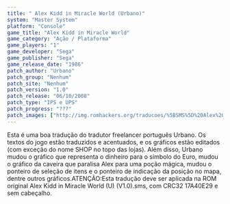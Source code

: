 ```yaml
---
title: " Alex Kidd in Miracle World (Urbano)"
system: "Master System"
platform: "Console"
game_title: "Alex Kidd in Miracle World"
game_category: "Ação / Plataforma"
game_players: "1"
game_developer: "Sega"
game_publisher: "Sega"
game_release_date: "1986"
patch_author: "Urbano"
patch_group: "Nenhum"
patch_site: "Nenhum"
patch_version: "1.0"
patch_release: "06/10/2008"
patch_type: "IPS e UPS"
patch_progress: "???"
patch_images: ["http://img.romhackers.org/traducoes/%5BSMS%5D%20Alex%20Kidd%20in%20Miracle%20World%20-%20Urbano%20-%201.png","http://img.romhackers.org/traducoes/%5BSMS%5D%20Alex%20Kidd%20in%20Miracle%20World%20-%20Urbano%20-%202.png","http://img.romhackers.org/traducoes/%5BSMS%5D%20Alex%20Kidd%20in%20Miracle%20World%20-%20Urbano%20-%203.png"]
---
```

Esta é uma boa tradução do tradutor freelancer português Urbano. Os textos do jogo estão traduzidos e acentuados, e os gráficos estão editados (com exceção do nome SHOP no topo das lojas). Além disso, Urbano mudou o gráfico que representa o dinheiro para o símbolo do Euro, mudou o gráfico da caveira que paralisa Alex para uma poção mágica, mudou o ponteiro de seleção de itens e o ponteiro de indicação da posição no mapa, dentre outros gráficos.ATENÇÃO:Esta tradução deve ser aplicada na ROM original Alex Kidd in Miracle World (U) (V1.0).sms, com CRC32 17A40E29 e sem cabeçalho.